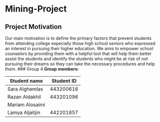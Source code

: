 # Mining-Project

## Project Motivation

Our main motivation is to define the primary factors that prevent students from attending college especially those high school seniors who expressed an interest in pursuing their higher education. We aims to empower school counselors by providing them with a helpful tool that will help them better assist the students and identify the students who might be at risk of not pursuing their dreams so they can take the necessary procedures and help them. \### Group 4 
**Group members:**

| Student name    | Student ID |
|-----------------|------------|
| Sara Alghemlas  | 443200616  |
| Razan Aldakhil  | 443201096  |
| Mariam Alosaimi |            |
| Lamya Aljaitjin | 442201857  |

 

